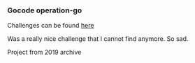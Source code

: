 ### Gocode operation-go

Challenges can be found [here](https://www.gocode.io/operation-go)

Was a really nice challenge that I cannot find anymore. So sad.

Project from 2019 archive
